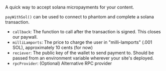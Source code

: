 A quick way to accept solana micropayments for your content.

`payWithSol()` can be used to connect to phantom and complete a solana transaction.

- `callback`: The function to call after the transaction is signed. This closes our paywall.
- `milliLamports`: The price to charge the user in "milli-lamports" (.001 SOL), approximately 10 cents (for now)
- `reciever`: The public key of the wallet to send payment to. Should be passed from an environment variable wherever your site's deployed.
- `rpcProvider`: (Optional) Alternative RPC provider
